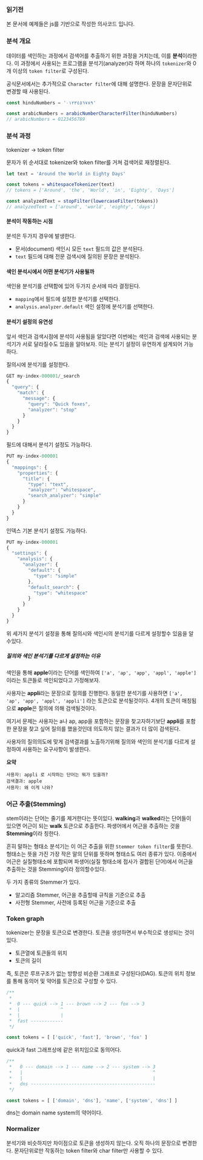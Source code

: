 ### 읽기전

본 문서에 예제들은 js를 기반으로 작성한 의사코드 입니다.

### 분석 개요

데이터를 색인하는 과정에서 검색어를 추출하기 위한 과정을 거치는데, 이를 **분석**이라한다.
이 과정에서 사용되는 프로그램을 분석기(analyzer)라 하며 하나의 `tokenizer`와 0개 이상의 `token filter`로 구성된다.

공식문서에서는 추가적으로 `Character filter`에 대해 설명한다.
문장을 문자단위로 변경할 때 사용된다.

```js
const hinduNumbers = '٠‎١٢٣٤٥٦٧٨‎٩'  

const arabicNumbers = arabicNumberCharacterFilter(hinduNumbers)
// arabicNumbers = 0123456789
```

### 분석 과정

tokenizer -> token filter

문자가 위 순서대로 tokenizer와 token filter를 거쳐 검색어로 재정렬된다.

```js
let text = 'Around the World in Eighty Days'

const tokens = whitespaceTokenizer(text)
// tokens = ['Around', 'the', 'World', 'in', 'Eighty', 'Days']

const analyzedText = stopFilter(lowercaseFilter(tokens))
// analyzedText = ['around', 'world', 'eighty', 'days']
```

#### 분석이 작동하는 시점

분석은 두가지 경우에 발생한다.

* 문서(document) 색인시 모든 `text` 필드의 값은 분석된다.
* `text` 필드에 대해 전문 검색시에 질의된 문장은 분석된다.

#### 색인 분석시에서 어떤 분석기가 사용될까

색인용 분석기를 선택함에 있어 두가지 순서에 따라 결정된다.

* `mapping`에서 필드에 설정한 분석기를 선택한다.
* `analysis.analyzer.default` 색인 설정에 분석기를 선택한다.

#### 분석기 설정의 유연성

앞서 색인과 검색시점에 분석이 사용됨을 알았다면
이번에는 색인과 검색에 사용되는 분석기가 서로 달라질수도 있음을 알아보자.
이는 분석기 설정이 유연하게 설계되어 가능하다.

질의시에 분석기를 설정한다.

```js
GET my-index-000001/_search
{
  "query": {
    "match": {
      "message": {
        "query": "Quick foxes",
        "analyzer": "stop"
      }
    }
  }
}
```

필드에 대해서 분석기 설정도 가능하다.
```js
PUT my-index-000001
{
  "mappings": {
    "properties": {
      "title": {
        "type": "text",
        "analyzer": "whitespace",
        "search_analyzer": "simple"
      }
    }
  }
}
```

인덱스 기본 분석기 설정도 가능하다.

```js
PUT my-index-000001
{
  "settings": {
    "analysis": {
      "analyzer": {
        "default": {
          "type": "simple"
        },
        "default_search": {
          "type": "whitespace"
        }
      }
    }
  }
}
```

위 세가지 분석기 설정을 통해 질의시와 색인시의 분석기를 다르게 설정할수 있음을 알수있다.

##### 질의와 색인 분석기를 다르게 설정하는 이유

색인을 통해 **apple**이라는 단어를 색인하여
`['a', 'ap', 'app', 'appl', 'apple']` 이라는 토큰들로 색인되었다고 가정해보자.

사용자는 **appli**라는 문장으로 질의를 진행한다.
동일한 분석기를 사용하면 `['a', 'ap', 'app', 'appl', 'appli']` 라는 토큰으로 분석될것이다.
4개의 토큰이 매칭됨으로 **apple**은 질의에 의해 검색될것이다.

여기서 문제는 사용자는 a나 ap, app을 포함하는 문장을 찾고자하기보단 **appli**를 포함한 문장을 찾고 싶어
질의를 했을것인데 의도하지 않는 결과가 더 많이 검색된다.

사용자의 질의의도에 맞게 검색결과를 노출하기위해 질의와 색인의 분석기를 다르게 설정하여 사용하는 요구사항이 발생한다.

**요약**

```
사용자: appli 로 시작하는 단어는 뭐가 있을까?
검색결과: apple
사용자: 왜 이게 나와?
```

### 어근 추출(Stemming)

stem이라는 단어는 줄기를 제거한다는 뜻이있다.
**walking**과 **walked**라는 단어들이 있으면 어근이 되는 **walk** 토큰으로 추출한다. 파생어에서 어근을 추출하는 것을 **Stemming**이라 칭한다.

흔히 말하는 형태소 분석기는 이 어근 추출을 위한 `Stemmer token filter`를 뜻한다. 형태소는 뜻을 가진 가장 작은 말의 단위를 뜻하며 형태소도 여러 종류가 있다. 이중에서 어근은 실질형태소에 포함되며
파생어(실질 형태소에 접사가 결합된 단어)에서 어근을 추출하는 것을 Stemming이라 정의할수있다.

두 가지 종류의 Stemmer가 있다.

* 알고리즘 Stemmer, 어근을 추출할때 규칙을 기준으로 추출
* 사전형 Stemmer, 사전에 등록된 어근을 기준으로 추출

### Token graph

tokenizer는 문장을 토큰으로 변경한다. 토큰을 생성하면서 부수적으로
생성되는 것이 있다.

* 토큰열에 토큰들의 위치
* 토큰의 길이

즉, 토큰은 루프구조가 없는 방향성 비순환 그래프로 구성된다(DAG).
토큰의 위치 정보를 통해 동의어 및 약어를 토큰으로 구성할 수 있다.

```js
/**
 *  
 *  0 --- quick --> 1 --- brown --> 2 --- fox --> 3
 *  |               ^
 *  |               |
 *  fast ------------
 */

const tokens = [ ['quick', 'fast'], 'brown', 'fox' ]
```

quick과 fast 그래프상에 같은 위치임으로 동의어다.

```js
/**
 *   0 --- domain --> 1 --- name --> 2 --- system --> 3
 *   |                                                ^
 *   |                                                |
 *   dns ----------------------------------------------
 */ 

const tokens = [ ['domain', 'dns'], 'name', ['system', 'dns'] ]
```
dns는 domain name system의 약어이다.


### Normalizer

분석기와 비슷하지만 차이점으로 토큰을 생성하지 않는다. 오직 하나의 문장으로 변경한다. 문자단위로만 작동하는 token filter와 char filter만 사용할 수 있다.





